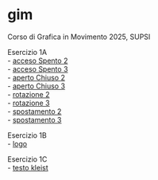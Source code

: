 # gim
Corso di Grafica in Movimento 2025, SUPSI 

Esercizio 1A  
	- [acceso Spento 2](https://tuana-aktas.github.io/gim/esercizio_1A/acceso_spento_2.html)  
	- [acceso Spento 3](https://tuana-aktas.github.io/gim/esercizio_1A/acceso_spento_3.html)   
	- [aperto Chiuso 2](https://tuana-aktas.github.io/gim/esercizio_1A/aperto_chiuso_2.html)   
	- [aperto Chiuso 3](https://tuana-aktas.github.io/gim/esercizio_1A/aperto_chiuso_3.html)   
	- [rotazione 2](https://tuana-aktas.github.io/gim/esercizio_1A/rotazione_2.html)   
	- [rotazione 3](https://tuana-aktas.github.io/gim/esercizio_1A/rotazione_3.html)   
	- [spostamento 2](https://tuana-aktas.github.io/gim/esercizio_1A/spostamento_2.html)    
	- [spostamento 3](https://tuana-aktas.github.io/gim/esercizio_1A/spostamento_3.html)

Esercizio 1B   
 	- [logo](https://tuana-aktas.github.io/gim/Esercizio_1B/index.html)   

Esercizio 1C   
	- [testo kleist](https://tuana-aktas.github.io/gim/Esercizio_1C/README.md)

  
 
 	






  
